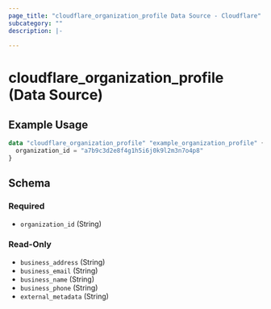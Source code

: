 ```yaml
---
page_title: "cloudflare_organization_profile Data Source - Cloudflare"
subcategory: ""
description: |-
  
---
```


# cloudflare_organization_profile (Data Source)



## Example Usage

```terraform
data "cloudflare_organization_profile" "example_organization_profile" {
  organization_id = "a7b9c3d2e8f4g1h5i6j0k9l2m3n7o4p8"
}
```

<!-- schema generated by tfplugindocs -->
## Schema

### Required

- `organization_id` (String)

### Read-Only

- `business_address` (String)
- `business_email` (String)
- `business_name` (String)
- `business_phone` (String)
- `external_metadata` (String)


